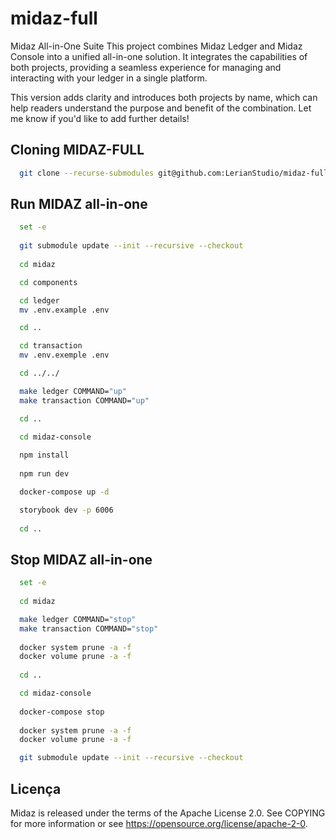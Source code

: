 # midaz-full

Midaz All-in-One Suite
This project combines Midaz Ledger and Midaz Console into a unified all-in-one solution. It integrates the capabilities of both projects, providing a seamless experience for managing and interacting with your ledger in a single platform.

This version adds clarity and introduces both projects by name, which can help readers understand the purpose and benefit of the combination. Let me know if you'd like to add further details!

## Cloning MIDAZ-FULL
```bash
  git clone --recurse-submodules git@github.com:LerianStudio/midaz-full.git
```

## Run MIDAZ all-in-one
```bash
  set -e
  
  git submodule update --init --recursive --checkout
  
  cd midaz

  cd components

  cd ledger
  mv .env.example .env

  cd ..

  cd transaction
  mv .env.exemple .env

  cd ../../

  make ledger COMMAND="up"
  make transaction COMMAND="up"

  cd ..

  cd midaz-console
  
  npm install
  
  npm run dev

  docker-compose up -d

  storybook dev -p 6006
  
  cd ..
```

## Stop MIDAZ all-in-one
```bash
  set -e
  
  cd midaz

  make ledger COMMAND="stop"
  make transaction COMMAND="stop"
  
  docker system prune -a -f
  docker volume prune -a -f
  
  cd ..

  cd midaz-console
  
  docker-compose stop
  
  docker system prune -a -f
  docker volume prune -a -f

  git submodule update --init --recursive --checkout
```

## Licença
Midaz is released under the terms of the Apache License 2.0. See COPYING for more information or see https://opensource.org/license/apache-2-0.